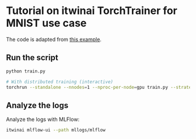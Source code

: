 # Tutorial on itwinai TorchTrainer for MNIST use case

The code is adapted from [this example](https://github.com/pytorch/examples/blob/main/mnist/main.py).

## Run the script

```bash
python train.py

# With distributed training (interactive)
torchrun --standalone --nnodes=1 --nproc-per-node=gpu train.py --strategy ddp
```

## Analyze the logs

Analyze the logs with MLFlow:

```bash
itwinai mlflow-ui --path mllogs/mlflow
```
